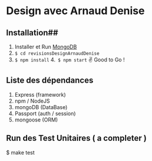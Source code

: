 # Design avec Arnaud Denise

## Installation##

1. Installer et Run [MongoDB](https://docs.mongodb.com/)
2. ```$ cd revisionsDesignArnaudDenise```
3. ```$ npm install```
4.``` $ npm start```
:v: Good to Go !

## Liste des dépendances ##

1. Express (framework)
2. npm / NodeJS
3. mongoDB (DataBase)
4. Passport (auth / session)
5. mongoose (ORM)

## Run des Test Unitaires ( a completer ) ##

$ make test



